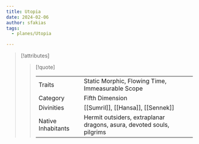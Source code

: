 ```yaml
---
title: Utopia
date: 2024-02-06
author: sfakias
tags:
  - planes/Utopia

---
```

> [!attributes]
> 
> > [!quote]
> >
> > | | |
> > | --- | --- |
> > | Traits | Static Morphic, Flowing Time, Immeasurable Scope |
> > | Category | Fifth Dimension |
> > | Divinities | [[Sumril]], [[Hansa]], [[Sennek]] |
> > | Native Inhabitants | Hermit outsiders, extraplanar dragons, asura, devoted souls, pilgrims |